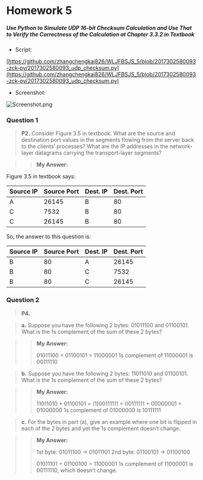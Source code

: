# Homework 5

##### Use Python to Simulate UDP 16-bit Checksum Calculation and Use That to Verify the Correctness of the Calculation at Chapter 3.3.2 in Textbook

- Script:

[https://github.com/zhangchengkai826/WLJFBSJS_5/blob/2017302580093-zck-py/2017302580093_udp_checksum.py](https://github.com/zhangchengkai826/WLJFBSJS_5/blob/2017302580093-zck-py/2017302580093_udp_checksum.py)

- Screenshot:

![Screenshot.png](https://s1.ax1x.com/2020/04/01/G10YAH.jpg)

### Question 1

> **P2.** Consider Figure 3.5 in textbook. What are the source and destination port values in the segments flowing from the server back to the clients’ processes? What are the IP addresses in the network-layer datagrams carrying the transport-layer segments?

>> **My Answer:**

Figure 3.5 in textbook says:

| Source IP | Source Port | Dest. IP | Dest. Port |
| -- | -- | -- | -- |
| A | 26145 | B | 80 |
| C | 7532 | B | 80 |
| C | 26145 | B | 80 |

So, the answer to this question is:

| Source IP | Source Port | Dest. IP | Dest. Port |
| -- | -- | -- | -- |
| B | 80 | A | 26145 |
| B | 80 | C | 7532 |
| B | 80 | C | 26145 |

### Question 2

> **P4.**

> **a.** Suppose you have the following 2 bytes: 01011100 and 01100101. What is the 1s complement of the sum of these 2 bytes?

>> **My Answer:**
>>
>> 01011100 + 01100101 = 11000001
>> 1s complement of 11000001 is 00111110

> **b.** Suppose you have the following 2 bytes: 11011010 and 01100101. What is the 1s complement of the sum of these 2 bytes?

>> **My Answer:**
>>
>> 11011010 + 01100101 = (1)00111111 = 00111111 + 00000001 = 01000000
>> 1s complement of 01000000 is 10111111

> **c.** For the bytes in part (a), give an example where one bit is flipped in each of the 2 bytes and yet the 1s complement doesn’t change.

>> **My Answer:**
>>
>> 1st byte: 01011100 -> 01011101
>> 2nd byte: 01100101 -> 01100100
>> 
>> 01011101 + 01100100 = 11000001
>> 1s complement of 11000001 is 00111110, which doesn’t change.